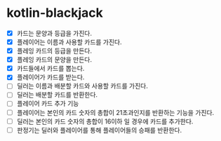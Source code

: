 # kotlin-blackjack

- [x] 카드는 문양과 등급을 가진다.
- [x] 플레이어는 이름과 사용할 카드를 가진다.
- [x] 플레잉 카드의 등급을 만든다.
- [x] 플레잉 카드의 문양을 만든다.
- [x] 카드들에서 카드를 뽑는다.
- [x] 플레이어가 카드를 받는다.
- [ ] 딜러는 이름과 배분할 카드와 사용할 카드를 가진다.
- [ ] 딜러는 배분할 카드를 반환한다.
- [ ] 플레이어 카드 추가 기능
- [ ] 플레이어는 본인의 카드 숫자의 총합이 21초과인지를 반환하는 기능을 가진다.
- [ ] 딜러는 본인의 카드 숫자의 총합이 16이하 일 경우에 카드를 추가한다.
- [ ] 판정기는 딜러와 플레이어를 통해 플레이어들의 승패를 반환한다.
